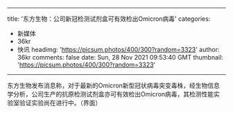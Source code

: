 
---
title: '东方生物：公司新冠检测试剂盒可有效检出Omicron病毒'
categories: 
 - 新媒体
 - 36kr
 - 快讯
headimg: 'https://picsum.photos/400/300?random=3323'
author: 36kr
comments: false
date: Sun, 28 Nov 2021 09:53:40 GMT
thumbnail: 'https://picsum.photos/400/300?random=3323'
---

<div>   
东方生物发布消息称，对于最新的Omicron新型冠状病毒突变毒株，经生物信息学分析，公司生产的抗原检测试剂盒亦可有效检出Omicron病毒，其检测性能实验室验证实验尚在进行中。（界面）  
</div>
            